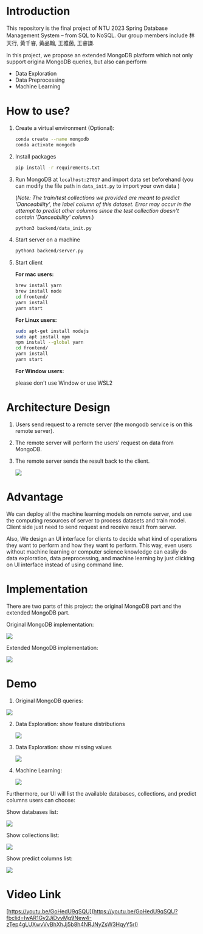 # Introduction

This repository is the final project of NTU 2023 Spring Database Management System – from SQL to NoSQL. Our group members include 林天行, 黃千睿, 黃品翰, 王雅茵, 王睿謙.



In this project, we propose an extended MongoDB platform which not only support origina MongoDB queries, but also can perform 

- Data Exploration
- Data Preprocessing
- Machine Learning



# How to use?

1. Create a virtual environment (Optional):

   ```bash
   conda create --name mongodb
   conda activate mongodb
   ```

2. Install packages

   ```bash
   pip install -r requirements.txt
   ```

3. Run MongoDB at `localhost:27017` and import data set beforehand (you can modify the file path in `data_init.py` to import your own data )

   (*Note: The train/test collections we provided are meant to predict 'Danceability', the label column of this dataset. Error may occur in the attempt to predict other columns since the test collection doesn't contain 'Danceability' column.*)

   ```bash
   python3 backend/data_init.py
   ```


4. Start server on a machine

   ```bash
   python3 backend/server.py
   ```

5. Start client

   **For mac users:**
   
   ```bash
   brew install yarn
   brew install node
   cd frontend/
   yarn install
   yarn start
   ```
   
   **For Linux users:**
   
   ```bash
   sudo apt-get install nodejs
   sudo apt install npm
   npm install --global yarn
   cd frontend/
   yarn install
   yarn start
   ```
   
   **For Window users:**
   
   please don't use Window or use WSL2

# Architecture Design

1. Users send request to a remote server (the mongodb service is on this remote server).

2. The remote server will perform the users' request on data from MongoDB.

3. The remote server sends the result back to the client.

   ![](https://github.com/EnzoHuang0807/MongoML/blob/main/pic/architecture.png?raw=true)

# Advantage

We can deploy all the machine learning models on remote server, and use the computing resources of server to process datasets and train model. Client side just need to send request and receive result from server.

Also, We design an UI interface for clients to decide what kind of operations they want to perform and how they want to perform. This way, even users without machine learning or computer science knowledge can easliy do data exploration, data preprocessing, and machine learning by just clicking on UI interface instead of using command line.

# Implementation

There are two parts of this project: the original MongoDB part and the extended MongoDB part.

Original MongoDB implementation:

![](https://github.com/EnzoHuang0807/MongoML/blob/main/pic/original_implementation.png?raw=true)

Extended MongoDB implementation:

![](https://github.com/EnzoHuang0807/MongoML/blob/main/pic/extended_implementation.png?raw=true)

# Demo

1. Original MongoDB queries:

![](https://github.com/EnzoHuang0807/MongoML/blob/main/pic/original_mongodb_query.png?raw=true)

2. Data Exploration: show feature distributions

   ![](https://github.com/EnzoHuang0807/MongoML/blob/main/pic/feature_distribution.png?raw=true)

3. Data Exploration: show missing values

   ![](https://github.com/EnzoHuang0807/MongoML/blob/main/pic/missing_value.png?raw=true)

4. Machine Learning:

   ![](https://github.com/EnzoHuang0807/MongoML/blob/main/pic/machine_learning.png?raw=true)



Furthermore, our UI will list the available databases, collections, and predict columns users can choose:

Show databases list:

![](https://github.com/EnzoHuang0807/MongoML/blob/main/pic/select_db.png?raw=true)

Show collections list:

![](https://github.com/EnzoHuang0807/MongoML/blob/main/pic/select_coll.png?raw=true)

Show predict columns list:

![](https://github.com/EnzoHuang0807/MongoML/blob/main/pic/select_predict_column.png?raw=true)



# Video Link

[https://youtu.be/GoHedU9qSQU](https://youtu.be/GoHedU9qSQU?fbclid=IwAR1Gy2JiDvvMg9New4-zTep4gLUXwvVvBhXhJj5b8h4NRJNyZsW3HqyY5rI)

